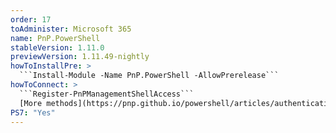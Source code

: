 ```yaml
---
order: 17
toAdminister: Microsoft 365
name: PnP.PowerShell
stableVersion: 1.11.0
previewVersion: 1.11.49-nightly
howToInstallPre: >
  ```Install-Module -Name PnP.PowerShell -AllowPrerelease```
howToConnect: >
  ```Register-PnPManagementShellAccess```
  [More methods](https://pnp.github.io/powershell/articles/authentication.html)
PS7: "Yes"
---
```

